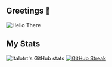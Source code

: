 ## Greetings 👋

<img src="https://media0.giphy.com/media/pLiyRPqPyxy7e/giphy.gif" alt="Hello There" img align=center size=225x170>

## My Stats

![Italotrt's GitHub stats](https://github-readme-stats.vercel.app/api?username=italotrt&show_icons=true&theme=dracula&hide_border=true)
[![GitHub Streak](http://github-readme-streak-stats.herokuapp.com?user=italotrt&theme=dracula&hide_border=true&date_format=j%20M%5B%20Y%5D)](https://git.io/streak-stats)

